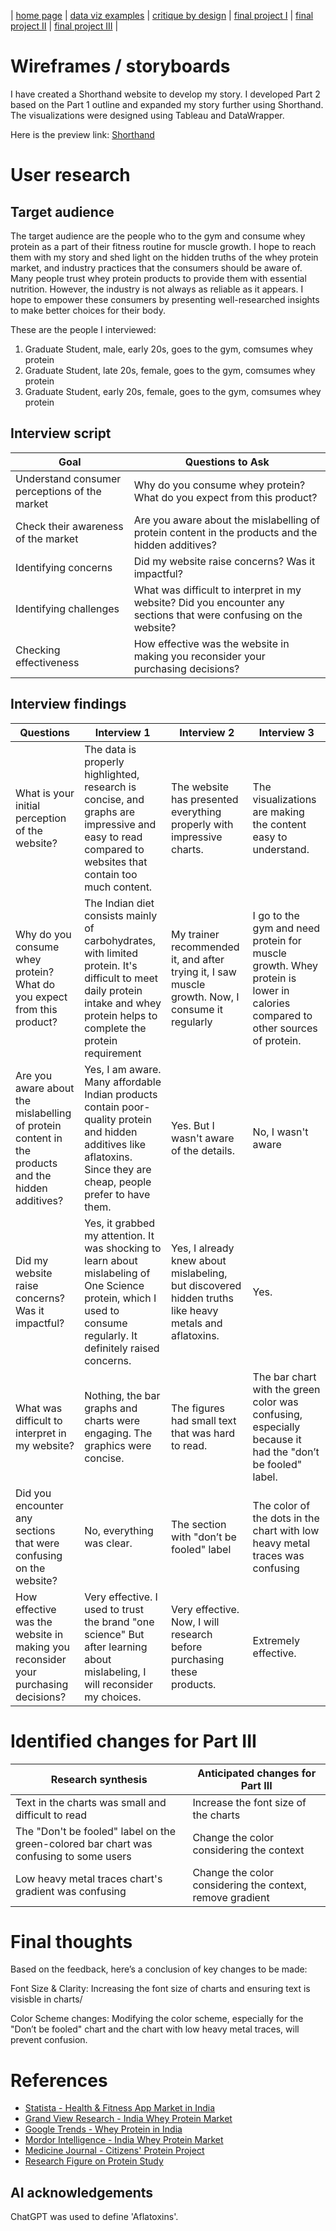 | [home page](https://nandini-mahurkar.github.io/nandini-dataviz-portfolio/) | [data viz examples](dataviz-examples) | [critique by design](critique-by-design) | [final project I](final-project-part-one) | [final project II](final-project-part-two) | [final project III](final-project-part-three) |

# Wireframes / storyboards

I have created a Shorthand website to develop my story. I developed Part 2 based on the Part 1 outline and expanded my story further using Shorthand. The visualizations were designed using Tableau and DataWrapper. 

Here is the preview link: [Shorthand](https://preview.shorthand.com/y6gjleHx7Y6XVFWX)

# User research 

## Target audience

The target audience are the people who to the gym and consume whey protein as a part of their fitness routine for muscle growth. I hope to reach them with my story and shed light on the hidden truths of the whey protein market, and industry practices that the consumers should be aware of. Many people trust whey protein products to provide them with essential nutrition. However, the industry is not always as reliable as it appears.
I hope to empower these consumers by presenting well-researched insights to make better choices for their body. 

These are the people I interviewed:

1. Graduate Student, male, early 20s, goes to the gym, comsumes whey protein
2. Graduate Student, late 20s, female, goes to the gym, comsumes whey protein
3. Graduate Student, early 20s, female, goes to the gym, comsumes whey protein


## Interview script

| Goal | Questions to Ask |
|------|------------------|
|  Understand consumer perceptions of the market   |  Why do you consume whey protein? What do you expect from this product?  |
|  Check their awareness of the market    |    Are you aware about the mislabelling of protein content in the products and the hidden additives?                |
|   Identifying concerns   |      Did my website raise concerns? Was it impactful?             |
|   Identifying challenges   |      What was difficult to interpret in my website? Did you encounter any sections that were confusing on the website?         |
|   Checking effectiveness   |      How effective was the website in making you reconsider your purchasing decisions?  |



## Interview findings

| Questions               | Interview 1 | Interview 2 | Interview 3 |
|-------------------------|--------------------------------|-------------|-------------|
| What is your initial perception of the website? | The data is properly highlighted, research is concise, and graphs are impressive and easy to read compared to websites that contain too much content.           |   The website has presented everything properly with impressive charts.          | The visualizations are making the content easy to understand.            |
| Why do you consume whey protein? What do you expect from this product?        |   The Indian diet consists mainly of carbohydrates, with limited protein. It's difficult to meet daily protein intake and whey protein helps to complete the protein requirement                        | My trainer recommended it, and after trying it, I saw muscle growth. Now, I consume it regularly        |   I go to the gym and need protein for muscle growth. Whey protein is lower in calories compared to other sources of protein.          |
| Are you aware about the mislabelling of protein content in the products and the hidden additives?                      |     Yes, I am aware. Many affordable Indian products contain poor-quality protein and hidden additives like aflatoxins. Since they are cheap, people prefer to have them. |  Yes. But I wasn't aware of the details.          |   No, I wasn't aware          |
|  Did my website raise concerns? Was it impactful?                        |    Yes, it grabbed my attention. It was shocking to learn about mislabeling of One Science protein, which I used to consume regularly. It definitely raised concerns.       |  Yes, I already knew about mislabeling, but discovered hidden truths like heavy metals and aflatoxins.          |  Yes.           |
|  What was difficult to interpret in my website?                       |  Nothing, the bar graphs and charts were engaging. The graphics were concise.    |  The figures had small text that was hard to read.            |    The bar chart with the green color was confusing, especially because it had the "don’t be fooled" label.         |
|   Did you encounter any sections that were confusing on the website?                             | No, everything was clear.                            |   The section with "don’t be fooled" label     |    The color of the dots in the chart with low heavy metal traces was confusing         |
|   How effective was the website in making you reconsider your purchasing decisions?            |    Very effective. I used to trust the brand "one science" But after learning about mislabeling, I will reconsider my choices.       | Very effective. Now, I will research before purchasing these products.     |  Extremely effective.  |

# Identified changes for Part III

| Research synthesis                       | Anticipated changes for Part III                                                |
|------------------------------------------|---------------------------------------------------------------------------------|
| Text in the charts was small and difficult to read  | Increase the font size of the charts |
| The "Don't be fooled" label on the green-colored bar chart was confusing to some users         |   Change the color considering the context                                                                              |
| Low heavy metal traces chart's gradient was confusing                                         |    Change the color considering the context, remove gradient                                                                               |

# Final thoughts

Based on the feedback, here’s a conclusion of key changes to be made:

Font Size & Clarity: Increasing the font size of charts and ensuring text is visisble in charts/

Color Scheme changes: Modifying the color scheme, especially for the "Don’t be fooled" chart and the chart with low heavy metal traces, will prevent confusion. 

# References

- [Statista - Health & Fitness App Market in India](https://www.statista.com/outlook/amo/app/health-fitness/india#revenue)  
- [Grand View Research - India Whey Protein Market](https://www.grandviewresearch.com/horizon/outlook/whey-protein-market/india)  
- [Google Trends - Whey Protein in India](https://trends.google.com/trends/explore?date=all&geo=IN&q=whey%20protein&hl=en-US)  
- [Mordor Intelligence - India Whey Protein Market](https://www.mordorintelligence.com/industry-reports/india-whey-protein-market)  
- [Medicine Journal - Citizens' Protein Project](https://journals.lww.com/md-journal/fulltext/2024/04050/citizens_protein_project__a_self_funded,.15.aspx)  
- [Research Figure on Protein Study](https://pmc.ncbi.nlm.nih.gov/articles/PMC10994440/figure/SD3/)  


## AI acknowledgements

ChatGPT was used to define 'Aflatoxins'.
